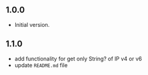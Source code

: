 ## 1.0.0

- Initial version.

## 1.1.0

- add functionality for get only String? of IP v4 or v6
- update `README.md` file
